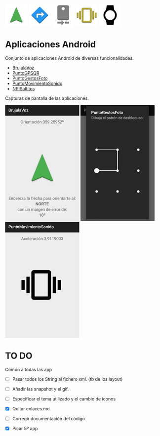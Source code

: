 ![BrujulaVoz](BrujulaVoz/app/src/main/res/mipmap-hdpi/ic_launcher.png)
![PuntoGPSQR](PuntoGPSQR/app/src/main/res/mipmap-hdpi/ic_launcher.png)
![PuntoGestosFoto](PuntoGestosFoto/app/src/main/res/mipmap-hdpi/ic_launcher.png)
![PuntoMovimientoSonido](PuntoMovimientoSonido/app/src/main/res/mipmap-hdpi/ic_launcher.png)
![NPISaltitos](NPISaltitos/app/src/main/res/mipmap-hdpi/ic_launcher.png)

# Aplicaciones Android

Conjunto de aplicaciones Android de diversas funcionalidades.

 - [BrujulaVoz](https://github.com/ranea/AppsAndroid/tree/master/BrujulaVoz)
 - [PuntoGPSQR](https://github.com/ranea/AppsAndroid/tree/master/PuntoGPSQR)
 - [PuntoGestosFoto](https://github.com/ranea/AppsAndroid/tree/master/PuntoGestosFoto)
 - [PuntoMovimientoSonido](https://github.com/ranea/AppsAndroid/tree/master/PuntoMovimientoSonido)
 - [NPISaltitos](https://github.com/ranea/AppsAndroid/tree/master/NPISaltitos)

Capturas de pantalla de las aplicaciones.

![BrujulaVoz](BrujulaVoz/snapshot/snapshot3.png)
![PuntoGestosFoto](PuntoGestosFoto/snapshot/snapshot3.png)
![PuntoMovimientoSonido](PuntoMovimientoSonido/snapshot/snapshot1.png)

# TO DO

Común a todas las app

* [ ] Pasar todos los String al fichero xml. (tb de los layout)
* [ ] Añadir las snapshot y el gif.
* [ ] Especificar el tema utilizado y el cambio de iconos
* [x] Quitar enlaces.md
* [ ] Corregir documentación del código
* [x] Picar 5º app


